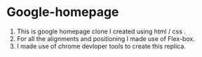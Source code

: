 # Google-homepage

1. This is google homepage clone I created using html / css . 
2. For all the alignments and positioning I made use of Flex-box.
3. I made use of chrome devloper tools to create this replica.

